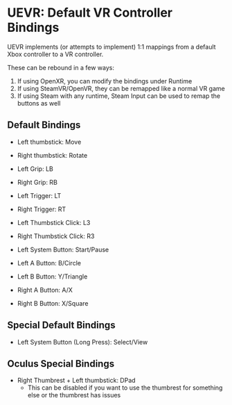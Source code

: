# UEVR: Default VR Controller Bindings

UEVR implements (or attempts to implement) 1:1 mappings from a default Xbox controller to a VR controller.

These can be rebound in a few ways:

1. If using OpenXR, you can modify the bindings under Runtime
2. If using SteamVR/OpenVR, they can be remapped like a normal VR game
3. If using Steam with any runtime, Steam Input can be used to remap the buttons as well

## Default Bindings

* Left thumbstick: Move
* Right thumbstick: Rotate
* Left Grip: LB
* Right Grip: RB
* Left Trigger: LT
* Right Trigger: RT
* Left Thumbstick Click: L3
* Right Thumbstick Click: R3

* Left System Button: Start/Pause

* Left A Button: B/Circle
* Left B Button: Y/Triangle
* Right A Button: A/X
* Right B Button: X/Square

## Special Default Bindings

* Left System Button (Long Press): Select/View

## Oculus Special Bindings
* Right Thumbrest + Left thumbstick: DPad
    * This can be disabled if you want to use the thumbrest for something else or the thumbrest has issues
